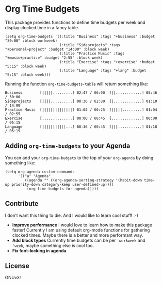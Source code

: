 # Org Time Budgets

This package provides functions to define time budgets per week and
display clocked time in a fancy table.

```elisp
(setq org-time-budgets '((:title "Business" :tags "+business" :budget "30:00" :block workweek)
                         (:title "Sideprojects" :tags "+personal+project" :budget "14:00" :block week)
                         (:title "Practice Music" :tags "+music+practice" :budget "2:55" :block week)
                         (:title "Exercise" :tags "+exercise" :budget "5:15" :block week)
                         (:title "Language" :tags "+lang" :budget "5:15" :block week)))
```

Running the function `org-time-budgets-table` will return something like:

```
Business        [|||||.........] 02:47 / 06:00  [||............] 05:46 / 30:00
Sideprojects    [||||..........] 00:36 / 02:00  [|.............] 01:10 / 14:00
Practice Music  [||||||||||||||] 01:04 / 00:25  [|||||.........] 01:04 / 02:55
Exercise        [..............] 00:00 / 00:45  [..............] 00:00 / 05:15
Language        [|||||||||||...] 00:36 / 00:45  [|||...........] 01:10 / 05:15
```

## Adding `org-time-budgets` to your Agenda

You can add your `org-time-budgets` to the top of your `org-agenda` by
doing something like:

```elisp
(setq org-agenda-custom-commands
      '(("a" "Agenda"
         ((agenda "" ((org-agenda-sorting-strategy '(habit-down time-up priority-down category-keep user-defined-up))))
          (org-time-budgets-for-agenda)))))
```

## Contribute

I don't want this thing to die. And I would like to learn cool stuff! :-)

* **Improve performance**
  I would love to learn how to make this package faster!
  Currently I am using default org-mode functions for gathering
  clocked times. Maybe there is a better and more performant way.
* **Add block types**
  Currently time budgets can be per `'workweek` and `'week`, maybe
  something else is cool too.
* **Fix font-locking in agenda**

## License

GNUv3!
